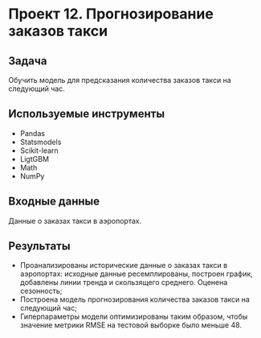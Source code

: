 # Проект 12. Прогнозирование заказов такси

## Задача
Обучить модель для предсказания количества заказов такси на следующий час.

## Используемые инструменты
- Pandas
- Statsmodels
- Scikit-learn
- LigtGBM
- Math
- NumPy

## Входные данные
Данные о заказах такси в аэропортах.

## Результаты
- Проанализированы исторические данные о заказах такси в аэропортах: исходные данные ресемплированы, построен график, добавлены линии тренда и скользящего среднего. Оценена сезонность;
- Построена модель прогнозирования количества заказов такси на следующий час;
- Гиперпараметры модели оптимизированы таким образом, чтобы значение метрики RMSE на тестовой выборке было меньше 48.
